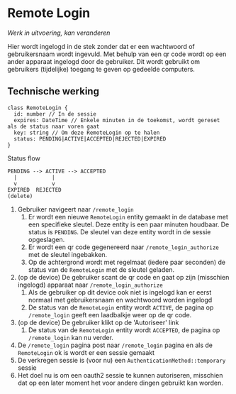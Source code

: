 # Remote Login

_Werk in uitvoering, kan veranderen_

Hier wordt ingelogd in de stek zonder dat er een wachtwoord of gebruikersnaam wordt ingevuld. Met behulp van een qr code
wordt op een ander apparaat ingelogd door de gebruiker. Dit wordt gebruikt om gebruikers (tijdelijke) toegang te geven op gedeelde computers.

## Technische werking

```
class RemoteLogin {
  id: number // In de sessie
  expires: DateTime // Enkele minuten in de toekomst, wordt gereset als de status naar voren gaat
  key: string // Om deze RemoteLogin op te halen
  status: PENDING|ACTIVE|ACCEPTED|REJECTED|EXPIRED
}
```

Status flow
```
PENDING --> ACTIVE --> ACCEPTED
  |           |
  v           v
EXPIRED  REJECTED
(delete)
```

1. Gebruiker navigeert naar `/remote_login`
	1. Er wordt een nieuwe `RemoteLogin` entity gemaakt in de database met een specifieke sleutel. Deze entity is een paar minuten houdbaar. De status is `PENDING`. De sleutel van deze entity wordt in de sessie opgeslagen.
	1. Er wordt een qr code gegenereerd naar `/remote_login_authorize` met de sleutel ingebakken.
	1. Op de achtergrond wordt met regelmaat (iedere paar seconden) de status van de `RemoteLogin` met de sleutel geladen.
1. (op de device) De gebruiker scant de qr code en gaat op zijn (misschien ingelogd) apparaat naar `/remote_login_authorize`
	1. Als de gebruiker op dit device ook niet is ingelogd kan er eerst normaal met gebruikersnaam en wachtwoord worden ingelogd
	1. De status van de `RemoteLogin` entity wordt `ACTIVE`, de pagina op `/remote_login` geeft een laadbalkje weer op de qr code.
1. (op de device) De gebruiker klikt op de 'Autoriseer' link
	1. De status van de `RemoteLogin` entity wordt `ACCEPTED`, de pagina op `/remote_login` kan nu verder.
1. De `/remote_login` pagina post naar `/remote_login` pagina en als de `RemoteLogin` ok is wordt er een sessie gemaakt
1. De verkregen sessie is (voor nu) een `AuthenticationMethod::temporary` sessie
  1. Het doel nu is om een oauth2 sessie te kunnen autoriseren, misschien dat op een later moment het voor andere dingen gebruikt kan worden.
